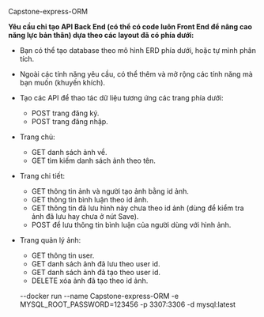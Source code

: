 
Capstone-express-ORM

**Yêu cầu chỉ tạo API Back End (có thể có code luôn Front End để nâng cao năng lực bản thân) dựa theo các layout đã có phía dưới:**

* Bạn có thể tạo database theo mô hình ERD phía dưới, hoặc tự mình phân tích.
* Ngoài các tính năng yêu cầu, có thể thêm và mở rộng các tính năng mà bạn muốn (khuyến khích).
* Tạo các API để thao tác dữ liệu tương ứng các trang phía dưới:
    * POST trang đăng ký.
    * POST trang đăng nhập.
* Trang chủ:
    * GET danh sách ảnh về.
    * GET tìm kiếm danh sách ảnh theo tên.
* Trang chi tiết:
    * GET thông tin ảnh và người tạo ảnh bằng id ảnh.
    * GET thông tin bình luận theo id ảnh.
    * GET thông tin đã lưu hình này chưa theo id ảnh (dùng để kiểm tra ảnh đã lưu hay chưa ở nút Save).
    * POST để lưu thông tin bình luận của người dùng với hình ảnh.
* Trang quản lý ảnh:
    * GET thông tin user.
    * GET danh sách ảnh đã lưu theo user id.
    * GET danh sách ảnh đã tạo theo user id.
    * DELETE xóa ảnh đã tạo theo id ảnh.


    --docker run --name Capstone-express-ORM -e MYSQL_ROOT_PASSWORD=123456 -p 3307:3306 -d mysql:latest